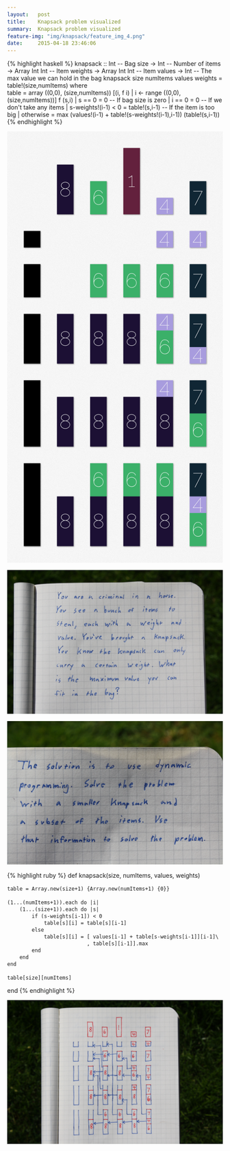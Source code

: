 ```yaml
---
layout:   post
title:    Knapsack problem visualized
summary:  Knapsack problem visualized
feature-img: "img/knapsack/feature_img_4.png"
date:     2015-04-18 23:46:06
---
```


{% highlight haskell %}
knapsack :: Int           -- Bag size
         -> Int           -- Number of items
         -> Array Int Int -- Item weights
         -> Array Int Int -- Item values
         -> Int           -- The max value we can hold in the bag
knapsack size numItems values weights = table!(size,numItems)
  where    
   table = array ((0,0), (size,numItems))
                 [(i, f i) | i <- range ((0,0), (size,numItems))]
   f (s,i) | s == 0              = 0              -- If bag size is zero 
           | i == 0              = 0              -- If we don't take any items
           | s-weights!(i-1) < 0 = table!(s,i-1)  -- If the item is too big
           | otherwise = max (values!(i-1) + table!(s-weights!(i-1),i-1))
                             (table!(s,i-1))
{% endhighlight %}

![knapsack](/img/knapsack/knapsac5.jpg)

![knapsack](/img/knapsack/knapsack1.jpg)

![knapsack](/img/knapsack/knapsack2.jpg)

{% highlight ruby %}
def knapsack(size, numItems, values, weights) 

    table = Array.new(size+1) {Array.new(numItems+1) {0}}

    (1...(numItems+1)).each do |i|
        (1...(size+1)).each do |s|
            if (s-weights[i-1]) < 0
                table[s][i] = table[s][i-1]
            else
                table[s][i] = [ values[i-1] + table[s-weights[i-1]][i-1]\
                              , table[s][i-1]].max
            end
        end
    end

    table[size][numItems]

end
{% endhighlight %}

![knapsack](/img/knapsack/KnapsackDraw.jpg)
